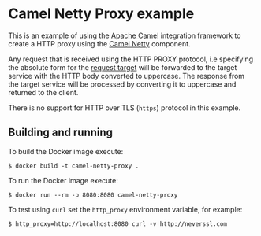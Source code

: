 # Camel Netty Proxy example

This is an example of using the [Apache Camel](https://camel.apache.org/staging/)
integration framework to create a HTTP proxy using the [Camel Netty](https://camel.apache.org/staging/components/latest/netty4-http-component.html)
component.

Any request that is received using the HTTP PROXY protocol, i.e specifying
the absolute form for the [request target](https://tools.ietf.org/html/rfc7230#section-5.3.2)
will be forwarded to the target service with the HTTP body converted to
uppercase. The response from the target service will be processed by converting
it to uppercase and returned to the client.

There is no support for HTTP over TLS (`https`) protocol in this example.

## Building and running

To build the Docker image execute:

    $ docker build -t camel-netty-proxy .

To run the Docker image execute:

    $ docker run --rm -p 8080:8080 camel-netty-proxy

To test using `curl` set the `http_proxy` environment variable, for example:

    $ http_proxy=http://localhost:8080 curl -v http://neverssl.com


